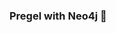 ### Pregel with Neo4j 🚀



































































































































 





























































































































































































































































